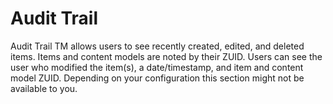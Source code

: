 # Audit Trail

Audit Trail TM allows users to see recently created, edited, and deleted items. Items and content models are noted by their ZUID. Users can see the user who modified the item\(s\), a date/timestamp, and item and content model ZUID. Depending on your configuration this section might not be available to you. 

